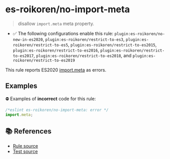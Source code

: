 # es-roikoren/no-import-meta
> disallow `import.meta` meta property.

- ✅ The following configurations enable this rule: `plugin:es-roikoren/no-new-in-es2020`, `plugin:es-roikoren/restrict-to-es3`, `plugin:es-roikoren/restrict-to-es5`, `plugin:es-roikoren/restrict-to-es2015`, `plugin:es-roikoren/restrict-to-es2016`, `plugin:es-roikoren/restrict-to-es2017`, `plugin:es-roikoren/restrict-to-es2018`, and `plugin:es-roikoren/restrict-to-es2019`

This rule reports ES2020 [import.meta](https://github.com/tc39/proposal-import-meta) as errors.

## Examples

⛔ Examples of **incorrect** code for this rule:

```js
/*eslint es-roikoren/no-import-meta: error */
import.meta;
```

## 📚 References

- [Rule source](https://github.com/roikoren755/eslint-plugin-es/blob/v2.0.6/src/rules/no-import-meta.ts)
- [Test source](https://github.com/roikoren755/eslint-plugin-es/blob/v2.0.6/tests/src/rules/no-import-meta.ts)
